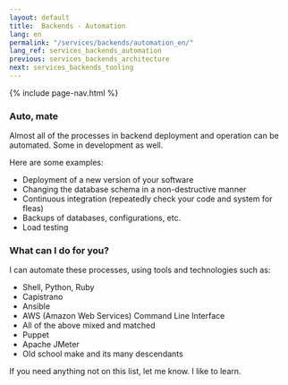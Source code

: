 ```yaml
---
layout: default
title:  Backends - Automation
lang: en
permalink: "/services/backends/automation_en/"
lang_ref: services_backends_automation
previous: services_backends_architecture
next: services_backends_tooling
---
```

{% include page-nav.html %}

### Auto, mate
Almost all of the processes in backend deployment and operation can be automated. Some in development as well.

Here are some examples:
- Deployment of a new version of your software
- Changing the database schema in a non-destructive manner
- Continuous integration (repeatedly check your code and system for fleas)
- Backups of databases, configurations, etc.
- Load testing

### What can I do for you?
I can automate these processes, using tools and technologies such as:
- Shell, Python, Ruby
- Capistrano
- Ansible
- AWS (Amazon Web Services) Command Line Interface
- All of the above mixed and matched
- Puppet
- Apache JMeter
- Old school make and its many descendants

If you need anything not on this list, let me know. I like to learn.

